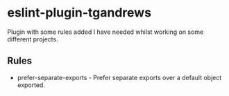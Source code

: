# eslint-plugin-tgandrews

Plugin with some rules added I have needed whilst working on
some different projects.

## Rules
- prefer-separate-exports - Prefer separate exports over a default object exported.